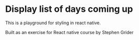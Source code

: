 # Display list of days coming up 

This is a playground for styling in react native.

Built as an exercise for React native course by Stephen Grider
